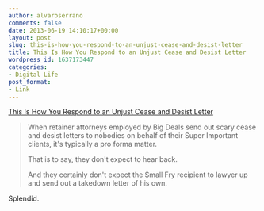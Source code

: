 ```yaml
---
author: alvaroserrano
comments: false
date: 2013-06-19 14:10:17+00:00
layout: post
slug: this-is-how-you-respond-to-an-unjust-cease-and-desist-letter
title: This Is How You Respond to an Unjust Cease and Desist Letter
wordpress_id: 1637173447
categories:
- Digital Life
post_format:
- Link
---
```


[This Is How You Respond to an Unjust Cease and Desist Letter](http://gawker.com/this-is-how-you-respond-to-an-unjust-cease-and-desist-l-514155395)



<blockquote>When retainer attorneys employed by Big Deals send out scary cease and desist letters to nobodies on behalf of their Super Important clients, it's typically a pro forma matter.

That is to say, they don't expect to hear back.

And they certainly don't expect the Small Fry recipient to lawyer up and send out a takedown letter of his own.</blockquote>



Splendid.


